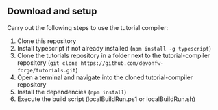 ## Download and setup

Carry out the following steps to use the tutorial compiler:

1. Clone this repository
2. Install typescript if not already installed (`npm install -g typescript`)
3. Clone the tutorials repository in a folder next to the tutorial-compiler repository (`git clone https://github.com/devonfw-forge/tutorials.git`)
4. Open a terminal and navigate into the cloned tutorial-compiler repository
5. Install the dependencies (`npm install`)
6. Execute the build script (localBuildRun.ps1 or localBuildRun.sh) 

